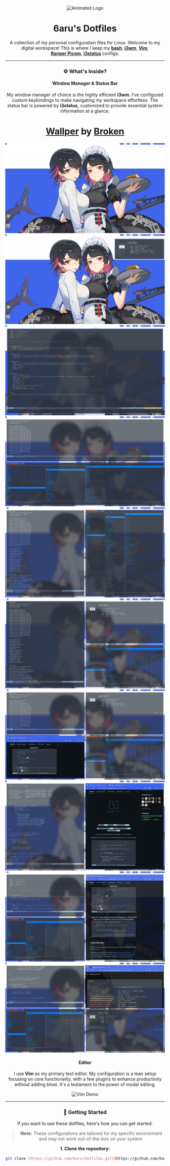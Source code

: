 <div align="center">
  <img src="https://i.imgur.com/your-animated-logo.gif" alt="Animated Logo" width="250"/>

  # 6aru's Dotfiles

  A collection of my personal configuration files for Linux.
  Welcome to my digital workspace! This is where I keep my **[bash](https://www.gnu.org/software/bash/)**,
  **[i3wm](https://i3wm.org/)**, **[Vim](https://www.vim.org/)**, **[Ranger](https://ranger.github.io/)**,**[Picom](https://github.com/yshui/picom)**, **[i3status](https://i3wm.org/i3status/)** configs.

---

### ⚙️ What's Inside?

#### Window Manager & Status Bar
My window manager of choice is the highly efficient **i3wm**. I've configured custom keybindings to make navigating my workspace effortless. The status bar is powered by **i3status**, customized to provide essential system information at a glance.
# **[Wallper](https://www.pixiv.net/en/artworks/120653546)** by **[Broken](https://x.com/Broken04630699)**

![i3wm and i3status Demo](https://github.com/6aru/dotfiles/blob/main/assets/Shots!/Screenshot-20250916T134520.webp)
![i3wm and i3status Demo](https://github.com/6aru/dotfiles/blob/main/assets/Shots!/Screenshot-20250916T134827.webp)
![i3wm and i3status Demo](https://github.com/6aru/dotfiles/blob/main/assets/Shots!/Screenshot-20250916T134340.webp)
![i3wm and i3status Demo](https://github.com/6aru/dotfiles/blob/main/assets/Shots!/Screenshot-20250916T133411.webp)
![i3wm and i3status Demo](https://github.com/6aru/dotfiles/blob/main/assets/Shots!/Screenshot-20250916T140333.webp)
![i3wm and i3status Demo](https://github.com/6aru/dotfiles/blob/main/assets/Shots!/Screenshot-20250916T140433.webp)
![i3wm and i3status Demo](https://github.com/6aru/dotfiles/blob/main/assets/Shots!/Screenshot-20250916T142141.webp)
![i3wm and i3status Demo](https://github.com/6aru/dotfiles/blob/main/assets/Shots!/Screenshot-20250916T133724.webp)
![i3wm and i3status Demo](https://github.com/6aru/dotfiles/blob/main/assets/Shots!/Screenshot-20250916T142323.webp)
![i3wm and i3status Demo](https://github.com/6aru/dotfiles/blob/main/assets/Shots!/Screenshot-20250916T134036.webp)


#### Editor
I use **Vim** as my primary text editor. My configuration is a lean setup focusing on core functionality, with a few plugins to enhance productivity without adding bloat. It's a testament to the power of modal editing.

![Vim Demo](https://i.imgur.com/your-vim-gif.gif)

---

### 🚀 Getting Started

If you want to use these dotfiles, here's how you can get started.

> **Note:** These configurations are tailored for my specific environment and may not work out-of-the-box on your system.

**1. Clone the repository:**

```bash
git clone [https://github.com/6aru/dotfiles.git](https://github.com/6aru/dotfiles.git)
